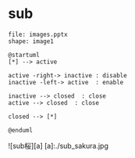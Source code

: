 # sub

``` ppt
file: images.pptx
shape: image1
```

```uml
@startuml
[*] --> active

active -right-> inactive : disable
inactive -left-> active  : enable

inactive --> closed  : close
active --> closed  : close

closed --> [*]

@enduml
```

[ ](#custom-id)

![sub桜][a]
[a]:./sub_sakura.jpg

